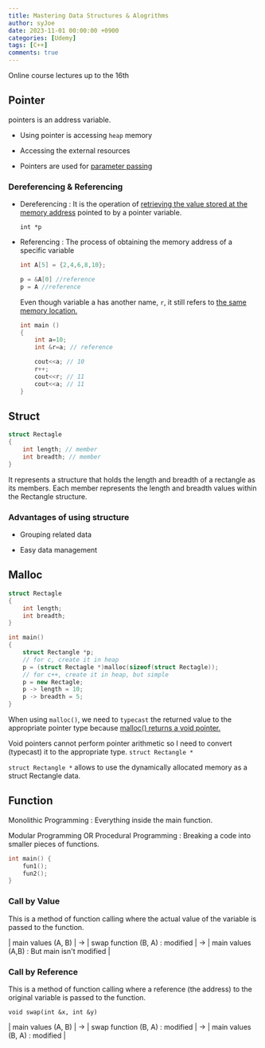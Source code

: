 ```yaml
---
title: Mastering Data Structures & Alogrithms
author: syJoe
date: 2023-11-01 00:00:00 +0900
categories: [Udemy]
tags: [C++]
comments: true  
---
```


Online course lectures up to the 16th


## Pointer

pointers is an address variable.

- Using pointer is accessing ```heap``` memory

- Accessing the external resources

- Pointers are used for <u>parameter passing</u>

### Dereferencing & Referencing

- Dereferencing : It is the operation of <u>retrieving the value stored at the memory address</u> pointed to by a pointer variable.

    ```int *p```

- Referencing : The process of obtaining the memory address of a specific variable

    ```c++
    int A[5] = {2,4,6,8,10};

    p = &A[0] //reference
    p = A //reference
    ```

    Even though variable a has another name, ```r```, it still refers to <u>the same memory location.</u>

    ```c++
    int main ()
    {
        int a=10;
        int &r=a; // reference  

        cout<<a; // 10
        r++;
        cout<<r; // 11
        cout<<a; // 11
    }
    ```

## Struct

```c++
struct Rectagle
{
	int length; // member
	int breadth; // member
}
```

It represents a structure that holds the length and breadth of a rectangle as its members. Each member represents the length and breadth values within the Rectangle structure.

### Advantages of using structure

- Grouping related data 

- Easy data management



## Malloc

```c++
struct Rectagle
{
	int length;
	int breadth;
}

int main()
{
	struct Rectangle *p;
	// for c, create it in heap
	p = (struct Rectagle *)malloc(sizeof(struct Rectagle)); 
	// for c++, create it in heap, but simple
	p = new Rectagle;
	p -> length = 10;
	p -> breadth = 5;
}
```

When using ```malloc()```, we need to ```typecast``` the returned value to the appropriate pointer type because <u>malloc() returns a void pointer.</u>

Void pointers cannot perform pointer arithmetic so I need to convert (typecast) it to the appropriate type. ```struct Rectangle *```

```struct Rectangle *``` allows to use the dynamically allocated memory as a struct Rectangle data.



## Function

Monolithic Programming : Everything inside the main function. 

Modular Programming OR Procedural Programming : Breaking a code into smaller pieces of functions.

```c++
int main() {
	fun1(); 
	fun2();
}
```

### Call by Value

This is a method of function calling where the actual value of the variable is passed to the function.

| main values (A, B) | → | swap function (B, A) : modified | →  | main values (A,B) : But main isn't modified |

### Call by Reference

This is a method of function calling where a reference (the address) to the original variable is passed to the function. 

```void swap(int &x, int &y)```

| main values (A, B) | → | swap function (B, A) : modified | →  | main values (B, A) : modified |
